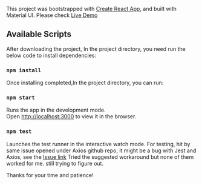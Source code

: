 This project was bootstrapped with [Create React App](https://github.com/facebook/create-react-app), and built with Material UI. Please check [Live Demo](https://frontend-challenge-sooty.vercel.app/)

## Available Scripts

After downloading the project, In the project directory, you need run the below code to install dependencies:

### `npm install`

Once installing completed,In the project directory, you can run:

### `npm start`

Runs the app in the development mode.\
Open [http://localhost:3000](http://localhost:3000) to view it in the browser.

### `npm test`

Launches the test runner in the interactive watch mode.
For testing, hit by same issue opened under Axios github repo, it might be a bug with Jest and Axios, see the [Issue link](https://github.com/axios/axios/issues/5026)
Tried the suggested workaround but none of them worked for me. still trying to figure out.

Thanks for your time and patience!
